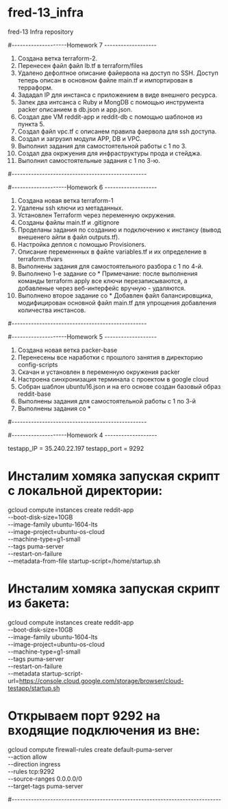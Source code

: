 # fred-13_infra
fred-13 Infra repository

#--------------------Homework 7 -------------------

1. Создана ветка terraform-2.
2. Перенесен файл файл lb.tf в terraform/files
3. Удалено дефолтное описание файервола на доступ по SSH. Доступ теперь описан в основном файле main.tf и импортирован в терраформ.
4. Зададал IP для инстанса с приложением в виде внешнего ресурса.
5. Запек два интсанса с Ruby и MongDB с помощью инструмента packer описанием в 
db.json и app.json.
6. Создал две VM reddit-app и reddit-db с помощью шаблонов из пункта 5.
7. Создал файл vpc.tf с описанем правила фаервола для ssh доступа.
8. Создал и загрузил модули APP, DB и VPC.
9. Выполнил задания для самостоятельной работы с 1 по 3.
10. Создал два окржуения для инфраструктуры прода и стейджа.
11. Выполнил самостоятельные задания с 1 по 3-ю.

#-------------------------------------------------

#--------------------Homework 6 -------------------

1. Создана новая ветка terraform-1
2. Удалены ssh ключи из метаданных.
3. Установлен Terraform через переменную окружения.
4. Созданы файлы main.tf и .gitignore
5. Проделаны задания по созданию и подключению к инстансу (вывод внешенего айпи в файл outputs.tf).
6. Настройка деплоя с помощью Provisioners.
7. Описание переменнных в файле variables.tf и их определение в terraform.tfvars
8. Выполнены задания для самостоятельного разбора с 1 по 4-й.
9. Выполнено 1-е задание со * Примечание: после выполнения команды terraform apply все ключи перезаписываются,
а добавленые через веб-интерфейс вручную - удаляются.
10. Выполнено второе задание со * Добавлен файл балансировщика, модифицирован основной файл main.tf
для упрощения добавления количества инстансов.

#-------------------------------------------------


#--------------------Homework 5 -------------------

1. Создана новая ветка packer-base
2. Перенесены все наработки с прошлого занятия в директорию config-scripts
3. Скачан и установлен в переменную окружения packer
4. Настроена синхронизация терминала с проектом в google cloud 
5. Собран шаблон ubuntu16.json и на его основе создан базовый образ reddit-base
6. Выполнены задания для самостоятельной работы с 1 по 3-й
7. Выполнены задания со *


#-------------------------------------------------


#--------------------Homework 4 -------------------

testapp_IP = 35.240.22.197
testapp_port = 9292

# Инсталим хомяка запуская скрипт с локальной директории:

gcloud compute instances create reddit-app\
  --boot-disk-size=10GB \
  --image-family ubuntu-1604-lts \
  --image-project=ubuntu-os-cloud \
  --machine-type=g1-small \
  --tags puma-server \
  --restart-on-failure \
  --metadata-from-file startup-script=/home/startup.sh

# Инсталим хомяка запуская скрипт из бакета:

gcloud compute instances create reddit-app\
  --boot-disk-size=10GB \
  --image-family ubuntu-1604-lts \
  --image-project=ubuntu-os-cloud \
  --machine-type=g1-small \
  --tags puma-server \
  --restart-on-failure \
  --metadata startup-script-url=https://console.cloud.google.com/storage/browser/cloud-testapp/startup.sh

# Открываем порт 9292 на входящие подключения из вне:
gcloud compute firewall-rules create default-puma-server \
    --action allow \
    --direction ingress \
    --rules tcp:9292 \
    --source-ranges 0.0.0.0/0 \
    --target-tags puma-server

#----------------------------------------------------------------------------
